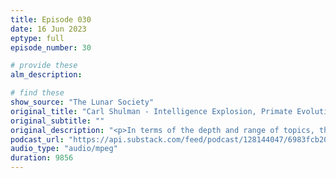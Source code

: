 ```yaml
---
title: Episode 030
date: 16 Jun 2023
eptype: full
episode_number: 30

# provide these
alm_description: 

# find these
show_source: "The Lunar Society"
original_title: "Carl Shulman - Intelligence Explosion, Primate Evolution, Robot Doublings, and Alignment"
original_subtitle: ""
original_description: "<p>In terms of the depth and range of topics, this episode is the best I’ve done.</p><p>No part of my worldview is the same after talking with Carl Shulman. He's the most interesting intellectual you've never heard of.</p><p>We ended up talking for 8 hours, so I'm splitting this episode into 2 parts.</p><p>This part is about Carl’s model of an intelligence explosion, which integrates everything from:</p><p>* how fast algorithmic progress and hardware improvements in AI are happening,</p><p>* what primate evolution suggests about the scaling hypothesis,</p><p>* how soon before AIs could do large parts of AI research themselves, and whether there would be faster and faster doublings of AI researchers,</p><p>* how quickly robots produced from existing factories could take over the economy.</p><p>We also discuss the odds of a takeover based on whether the AI is aligned before the intelligence explosion happens, and Carl explains why he’s more optimistic than Eliezer.</p><p>The next part, which I’ll release next week, is about all the specific mechanisms of an AI takeover, plus a whole bunch of other galaxy brain stuff.</p><p>Maybe 3 people in the world have thought as rigorously as Carl about so many interesting topics. This was a huge pleasure.</p>"
podcast_url: "https://api.substack.com/feed/podcast/128144047/6983fcb20ca59b6b904f811447d2558a.mp3"
audio_type: "audio/mpeg"
duration: 9856
---
```

